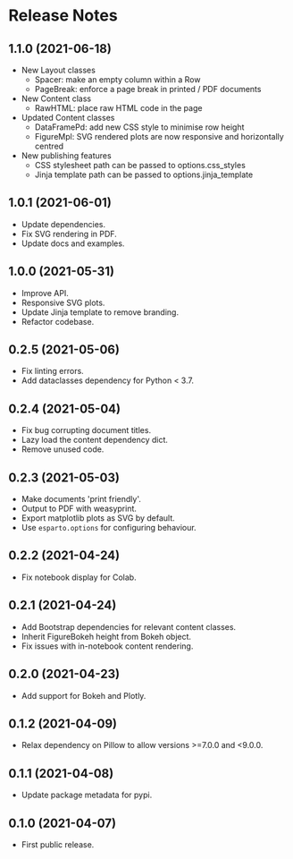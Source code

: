 Release Notes
=============

1.1.0 (2021-06-18)
------------------
-   New Layout classes
    -   Spacer: make an empty column within a Row
    -   PageBreak: enforce a page break in printed / PDF documents
-   New Content class
    -   RawHTML: place raw HTML code in the page
-   Updated Content classes
    -   DataFramePd: add new CSS style to minimise row height
    -   FigureMpl: SVG rendered plots are now responsive and horizontally centred
-   New publishing features
    -   CSS stylesheet path can be passed to options.css_styles
    -   Jinja template path can be passed to options.jinja_template


1.0.1 (2021-06-01)
------------------
-   Update dependencies.
-   Fix SVG rendering in PDF.
-   Update docs and examples.


1.0.0 (2021-05-31)
------------------

-   Improve API.
-   Responsive SVG plots.
-   Update Jinja template to remove branding.
-   Refactor codebase.


0.2.5 (2021-05-06)
------------------

-   Fix linting errors.
-   Add dataclasses dependency for Python < 3.7.


0.2.4 (2021-05-04)
------------------

-   Fix bug corrupting document titles.
-   Lazy load the content dependency dict.
-   Remove unused code.


0.2.3 (2021-05-03)
------------------

-   Make documents 'print friendly'.
-   Output to PDF with weasyprint.
-   Export matplotlib plots as SVG by default.
-   Use  `esparto.options` for configuring behaviour.


0.2.2 (2021-04-24)
------------------

-   Fix notebook display for Colab.


0.2.1 (2021-04-24)
------------------

-   Add Bootstrap dependencies for relevant content classes.
-   Inherit FigureBokeh height from Bokeh object.
-   Fix issues with in-notebook content rendering.


0.2.0 (2021-04-23)
------------------

-   Add support for Bokeh and Plotly.


0.1.2 (2021-04-09)
------------------

-   Relax dependency on Pillow to allow versions >=7.0.0 and <9.0.0.


0.1.1 (2021-04-08)
------------------

-   Update package metadata for pypi.


0.1.0 (2021-04-07)
------------------

-   First public release.

<br>
